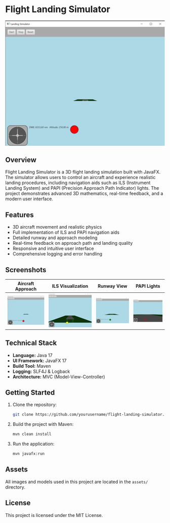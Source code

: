 # Flight Landing Simulator

![Main Screenshot](assets/1.png)

## Overview

Flight Landing Simulator is a 3D flight landing simulation built with JavaFX. The simulator allows users to control an aircraft and experience realistic landing procedures, including navigation aids such as ILS (Instrument Landing System) and PAPI (Precision Approach Path Indicator) lights. The project demonstrates advanced 3D mathematics, real-time feedback, and a modern user interface.

## Features

- 3D aircraft movement and realistic physics
- Full implementation of ILS and PAPI navigation aids
- Detailed runway and approach modeling
- Real-time feedback on approach path and landing quality
- Responsive and intuitive user interface
- Comprehensive logging and error handling

## Screenshots

| Aircraft Approach | ILS Visualization | Runway View | PAPI Lights |
|------------------|------------------|-------------|-------------|
| ![Approach](assets/1.png) | ![ILS](assets/2.png) | ![Runway](assets/3.png) | ![PAPI](assets/4.png) |

## Technical Stack

- **Language:** Java 17
- **UI Framework:** JavaFX 17
- **Build Tool:** Maven
- **Logging:** SLF4J & Logback
- **Architecture:** MVC (Model-View-Controller)

## Getting Started

1. Clone the repository:
   ```bash
   git clone https://github.com/yourusername/flight-landing-simulator.git
   ```
2. Build the project with Maven:
   ```bash
   mvn clean install
   ```
3. Run the application:
   ```bash
   mvn javafx:run
   ```

## Assets

All images and models used in this project are located in the `assets/` directory.

## License

This project is licensed under the MIT License.